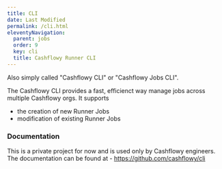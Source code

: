 ```yaml
---
title: CLI
date: Last Modified 
permalink: /cli.html
eleventyNavigation:
  parent: jobs
  order: 9
  key: cli 
  title: Cashflowy Runner CLI
---
```

Also simply called "Cashflowy CLI" or "Cashflowy Jobs CLI".

The Cashflowy CLI provides a fast, efficienct way manage jobs across multiple Cashflowy orgs.
It supports
* the creation of new Runner Jobs
* modification of existing Runner Jobs

### Documentation
This is a private project for now and is used only by Cashflowy engineers. 
The documentation can be found at - https://github.com/cashflowy/cli